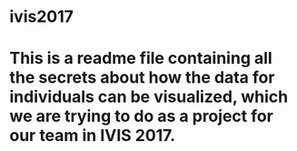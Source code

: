 # ivis2017

# This is a readme file containing all the secrets about how the data for individuals can be visualized, which we are trying to do as a project for our team in IVIS 2017.
